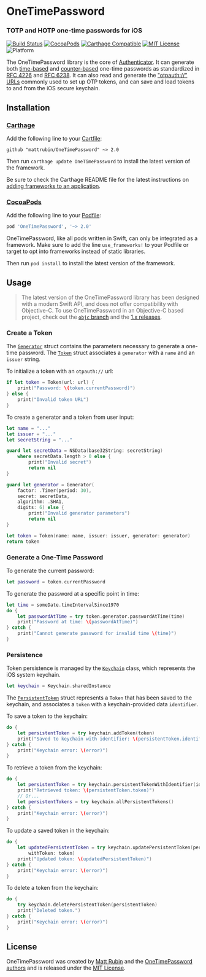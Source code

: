 # OneTimePassword
### TOTP and HOTP one-time passwords for iOS

[![Build Status](https://travis-ci.org/mattrubin/OneTimePassword.svg?branch=master)](https://travis-ci.org/mattrubin/OneTimePassword)
[![CocoaPods](https://img.shields.io/cocoapods/v/OneTimePassword.svg)](https://cocoapods.org/pods/OneTimePassword)
[![Carthage Compatible](https://img.shields.io/badge/carthage-%E2%9C%93-5BA7E9.svg)](https://github.com/Carthage/Carthage/)
[![MIT License](http://img.shields.io/badge/license-mit-989898.svg)](https://github.com/mattrubin/OneTimePassword/blob/master/LICENSE.md)
![Platform](https://img.shields.io/badge/platform-ios-989898.svg)

The OneTimePassword library is the core of [Authenticator][]. It can generate both [time-based][RFC 6238] and [counter-based][RFC 4226] one-time passwords as standardized in [RFC 4226][] and [RFC 6238][]. It can also read and generate the ["otpauth://" URLs][otpauth] commonly used to set up OTP tokens, and can save and load tokens to and from the iOS secure keychain.

[Authenticator]: https://mattrubin.me/authenticator/
[RFC 6238]: https://tools.ietf.org/html/rfc6238
[RFC 4226]: https://tools.ietf.org/html/rfc4226
[otpauth]: https://github.com/google/google-authenticator/wiki/Key-Uri-Format


## Installation

### [Carthage][]

Add the following line to your [Cartfile][]:

````config
github "mattrubin/OneTimePassword" ~> 2.0
````

Then run `carthage update OneTimePassword` to install the latest version of the framework.

Be sure to check the Carthage README file for the latest instructions on [adding frameworks to an application][carthage-instructions].

[Carthage]: https://github.com/Carthage/Carthage
[Cartfile]: https://github.com/Carthage/Carthage/blob/master/Documentation/Artifacts.md#cartfile
[carthage-instructions]: https://github.com/Carthage/Carthage/blob/master/README.md#adding-frameworks-to-an-application

### [CocoaPods][]

Add the following line to your [Podfile][]:

````ruby
pod 'OneTimePassword', '~> 2.0'
````

OneTimePassword, like all pods written in Swift, can only be integrated as a framework. Make sure to add the line `use_frameworks!` to your Podfile or target to opt into frameworks instead of static libraries.

Then run `pod install` to install the latest version of the framework.

[CocoaPods]: https://cocoapods.org
[Podfile]: https://guides.cocoapods.org/using/the-podfile.html


## Usage

> The latest version of the OneTimePassword library has been designed with a modern Swift API, and does not offer compatibility with Objective-C. To use OneTimePassword in an Objective-C based project, check out the [`objc` branch][objc] and the [1.x releases][releases].

[objc]: https://github.com/mattrubin/OneTimePassword/tree/objc
[releases]: https://github.com/mattrubin/OneTimePassword/releases

### Create a Token

The [`Generator`][Generator] struct contains the parameters necessary to generate a one-time password. The [`Token`][Token] struct associates a `generator` with a `name` and an `issuer` string.

[Generator]: https://github.com/mattrubin/OneTimePassword/blob/master/OneTimePassword/Generator.swift
[Token]: https://github.com/mattrubin/OneTimePassword/blob/master/OneTimePassword/Token.swift

To initialize a token with an `otpauth://` url:

````swift
if let token = Token(url: url) {
    print("Password: \(token.currentPassword)")
} else {
    print("Invalid token URL")
}
````

To create a generator and a token from user input:

````swift
let name = "..."
let issuer = "..."
let secretString = "..."

guard let secretData = NSData(base32String: secretString)
    where secretData.length > 0 else {
        print("Invalid secret")
        return nil
}

guard let generator = Generator(
    factor: .Timer(period: 30),
    secret: secretData,
    algorithm: .SHA1,
    digits: 6) else {
        print("Invalid generator parameters")
        return nil
}

let token = Token(name: name, issuer: issuer, generator: generator)
return token
````

### Generate a One-Time Password

To generate the current password:

````swift
let password = token.currentPassword
````

To generate the password at a specific point in time:

````swift
let time = someDate.timeIntervalSince1970
do {
    let passwordAtTime = try token.generator.passwordAtTime(time)
    print("Password at time: \(passwordAtTime)")
} catch {
    print("Cannot generate password for invalid time \(time)")
}
````

### Persistence

Token persistence is managed by the [`Keychain`][Keychain] class, which represents the iOS system keychain.

````swift
let keychain = Keychain.sharedInstance
````

The [`PersistentToken`][PersistentToken] struct represents a `Token` that has been saved to the keychain, and associates a `token` with a keychain-provided data `identifier`.

[Keychain]: https://github.com/mattrubin/OneTimePassword/blob/master/OneTimePassword/Keychain.swift
[PersistentToken]: https://github.com/mattrubin/OneTimePassword/blob/master/OneTimePassword/PersistentToken.swift

To save a token to the keychain:

````swift
do {
    let persistentToken = try keychain.addToken(token)
    print("Saved to keychain with identifier: \(persistentToken.identifier)")
} catch {
    print("Keychain error: \(error)")
}
````

To retrieve a token from the keychain:

````swift
do {
    let persistentToken = try keychain.persistentTokenWithIdentifier(identifier)
    print("Retrieved token: \(persistentToken.token)")
    // Or...
    let persistentTokens = try keychain.allPersistentTokens()
} catch {
    print("Keychain error: \(error)")
}
````

To update a saved token in the keychain:

````swift
do {
    let updatedPersistentToken = try keychain.updatePersistentToken(persistentToken,
        withToken: token)
    print("Updated token: \(updatedPersistentToken)")
} catch {
    print("Keychain error: \(error)")
}
````

To delete a token from the keychain:

````swift
do {
    try keychain.deletePersistentToken(persistentToken)
    print("Deleted token.")
} catch {
    print("Keychain error: \(error)")
}
````


## License

OneTimePassword was created by [Matt Rubin][] and the [OneTimePassword authors](AUTHORS.txt) and is released under the [MIT License](LICENSE.md).

[Matt Rubin]: https://mattrubin.me
